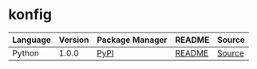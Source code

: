 # konfig

|Language|Version|Package Manager|README|Source|
|-|-|-|-|-|
|Python|1.0.0|[PyPI](https://pypi.org/project/python-pydantic-reserved-namespace-model/1.0.0)|[README](https://github.com/konfig-dev/konfig/tree/main/python#readme)|[Source](https://github.com/konfig-dev/konfig/tree/main/python)|